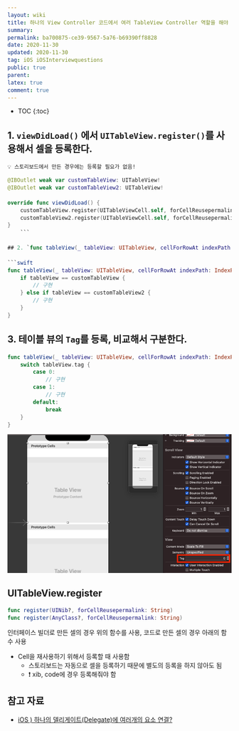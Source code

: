 ```yaml
---
layout: wiki
title: 하나의 View Controller 코드에서 여러 TableView Controller 역할을 해야 할 경우 어떻게 구분해서 구현해야 하는지 설명하시오.
summary: 
permalink: ba700875-ce39-9567-5a76-b69390ff8828
date: 2020-11-30
updated: 2020-11-30
tag: iOS iOSInterviewquestions
public: true
parent: 
latex: true
comment: true
---
```


* TOC
{:toc}

## 1. `viewDidLoad()` 에서 `UITableView.register()`를 사용해서 셀을 등록한다.
```
💡 스토리보드에서 만든 경우에는 등록할 필요가 없음!
```

```swift
@IBOutlet weak var customTableView: UITableView!
@IBOutlet weak var customTableView2: UITableView!

override func viewDidLoad() {
    customTableView.register(UITableViewCell.self, forCellReusepermalink: "cell")
    customTableView2.register(UITableViewCell.self, forCellReusepermalink: "cell")
}
    ```

## 2. `func tableView(_ tableView: UITableView, cellForRowAt indexPath: IndexPath) -> UITableViewCell` 에서 파라미터로 받는 `tableView`를 객체 비교를 통해 구분한다.

```swift
func tableView(_ tableView: UITableView, cellForRowAt indexPath: IndexPath) -> UITableViewCell {
    if tableView == customTableView {
        // 구현		
    } else if tableView == customTableView2 {
        // 구현
    }
}
```

## 3. 테이블 뷰의 `Tag`를 등록, 비교해서 구분한다.

```swift
func tableView(_ tableView: UITableView, cellForRowAt indexPath: IndexPath) -> UITableViewCell {
    switch tableView.tag {
        case 0:
            // 구현
        case 1:
            // 구현
        default: 
            break
    }
}
```

![Set tag for tableview in storyboard](/resource/default/2c3d2677-23cb-4bb1-b091-7a227146e983)

## UITableView.register

```swift
func register(UINib?, forCellReusepermalink: String)
func register(AnyClass?, forCellReusepermalink: String)
```

인터페이스 빌더로 만든 셀의 경우 위의 함수를 사용, 코드로 만든 셀의 경우 아래의 함수 사용

- Cell을  재사용하기 위해서 등록할 때 사용함
    - 스토리보드는 자동으로 셀을 등록하기 때문에 별도의 등록을 하지 않아도 됨
    - ❗️ xib, code에 경우 등록해줘야 함

## 참고 자료

- [iOS ) 하나의 델리게이트(Delegate)에 여러개의 요소 연결?](https://zeddios.tistory.com/169)
